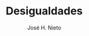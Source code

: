 ---
title: "Desigualdades"
year: 2005
thumbnail: "assets/img/Logo-acm.png"
topic: "Álgebra"
file: "assets/pdf/Material/Desigualdades-2.pdf"
author: "José H. Nieto"
level: "Avanzado"
alttext: "Hay números más iguales que otros."
---